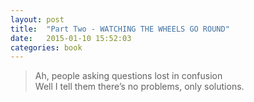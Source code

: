 ```yaml
---
layout: post
title:  "Part Two - WATCHING THE WHEELS GO ROUND"
date:   2015-01-10 15:52:03
categories: book
---
```

> Ah, people asking questions lost in confusion  
> Well I tell them there’s no problems, only solutions.
